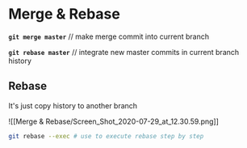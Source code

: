 # Merge & Rebase

**`git merge master`** // make merge commit into current branch

**`git rebase master`** // integrate new master commits in current branch history

## Rebase

It's just copy history to another branch 

![[Merge & Rebase/Screen_Shot_2020-07-29_at_12.30.59.png]]

```bash
git rebase --exec # use to execute rebase step by step
```
